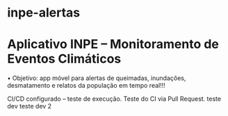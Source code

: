 # inpe-alertas

# Aplicativo INPE – Monitoramento de Eventos Climáticos 
• Objetivo: app móvel para alertas de queimadas, inundações, desmatamento e relatos da população em 
tempo real!!!

CI/CD configurado – teste de execução.
Teste do CI via Pull Request.
teste dev
teste dev 2
